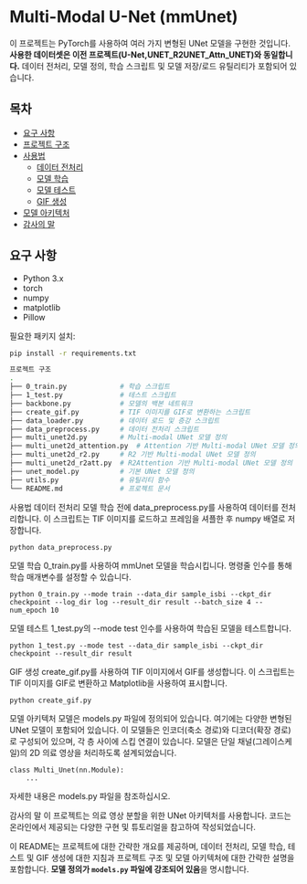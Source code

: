 # Multi-Modal U-Net (mmUnet)

이 프로젝트는 PyTorch를 사용하여 여러 가지 변형된 UNet 모델을 구현한 것입니다. **사용한 데이터셋은 이전 프로젝트(U-Net,UNET_R2UNET_Attn_UNET)와 동일합니다.** 데이터 전처리, 모델 정의, 학습 스크립트 및 모델 저장/로드 유틸리티가 포함되어 있습니다.

## 목차
- [요구 사항](#요구-사항)
- [프로젝트 구조](#프로젝트-구조)
- [사용법](#사용법)
  - [데이터 전처리](#데이터-전처리)
  - [모델 학습](#모델-학습)
  - [모델 테스트](#모델-테스트)
  - [GIF 생성](#gif-생성)
- [모델 아키텍처](#모델-아키텍처)
- [감사의 말](#감사의-말)

## 요구 사항
- Python 3.x
- torch
- numpy
- matplotlib
- Pillow

필요한 패키지 설치:
```sh
pip install -r requirements.txt

프로젝트 구조
.
├── 0_train.py             # 학습 스크립트
├── 1_test.py              # 테스트 스크립트
├── backbone.py            # 모델의 백본 네트워크
├── create_gif.py          # TIF 이미지를 GIF로 변환하는 스크립트
├── data_loader.py         # 데이터 로드 및 증강 스크립트
├── data_preprocess.py     # 데이터 전처리 스크립트
├── multi_unet2d.py        # Multi-modal UNet 모델 정의
├── multi_unet2d_attention.py  # Attention 기반 Multi-modal UNet 모델 정의
├── multi_unet2d_r2.py     # R2 기반 Multi-modal UNet 모델 정의
├── multi_unet2d_r2att.py  # R2Attention 기반 Multi-modal UNet 모델 정의
├── unet_model.py          # 기본 UNet 모델 정의
├── utils.py               # 유틸리티 함수
└── README.md              # 프로젝트 문서
```

사용법
데이터 전처리
모델 학습 전에 data_preprocess.py를 사용하여 데이터를 전처리합니다. 이 스크립트는 TIF 이미지를 로드하고 프레임을 셔플한 후 numpy 배열로 저장합니다.
```
python data_preprocess.py
```

모델 학습
0_train.py를 사용하여 mmUnet 모델을 학습시킵니다. 명령줄 인수를 통해 학습 매개변수를 설정할 수 있습니다.
```
python 0_train.py --mode train --data_dir sample_isbi --ckpt_dir checkpoint --log_dir log --result_dir result --batch_size 4 --num_epoch 10
```

모델 테스트
1_test.py의 --mode test 인수를 사용하여 학습된 모델을 테스트합니다.
```
python 1_test.py --mode test --data_dir sample_isbi --ckpt_dir checkpoint --result_dir result
```

GIF 생성
create_gif.py를 사용하여 TIF 이미지에서 GIF를 생성합니다. 이 스크립트는 TIF 이미지를 GIF로 변환하고 Matplotlib을 사용하여 표시합니다.
```
python create_gif.py
```

모델 아키텍처
모델은 models.py 파일에 정의되어 있습니다. 여기에는 다양한 변형된 UNet 모델이 포함되어 있습니다. 이 모델들은 인코더(축소 경로)와 디코더(확장 경로)로 구성되어 있으며, 각 층 사이에 스킵 연결이 있습니다. 모델은 단일 채널(그레이스케일)의 2D 의료 영상을 처리하도록 설계되었습니다.
```
class Multi_Unet(nn.Module):
    ...
```

자세한 내용은 models.py 파일을 참조하십시오.

감사의 말
이 프로젝트는 의료 영상 분할을 위한 UNet 아키텍처를 사용합니다. 코드는 온라인에서 제공되는 다양한 구현 및 튜토리얼을 참고하여 작성되었습니다.

이 README는 프로젝트에 대한 간략한 개요를 제공하며, 데이터 전처리, 모델 학습, 테스트 및 GIF 생성에 대한 지침과 프로젝트 구조 및 모델 아키텍처에 대한 간략한 설명을 포함합니다. **모델 정의가 `models.py` 파일에 강조되어 있음**을 명시합니다.






